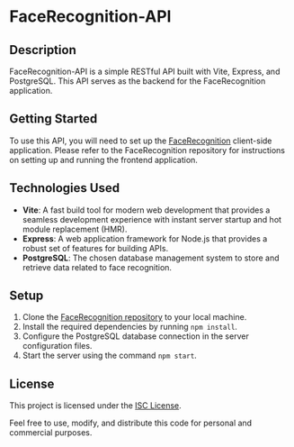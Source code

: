 # FaceRecognition-API

## Description

FaceRecognition-API is a simple RESTful API built with Vite, Express, and PostgreSQL. This API serves as the backend for the FaceRecognition application.

## Getting Started

To use this API, you will need to set up the [FaceRecognition](https://github.com/MateiMartin/FaceRecognition.git) client-side application. Please refer to the FaceRecognition repository for instructions on setting up and running the frontend application.

## Technologies Used

- **Vite**: A fast build tool for modern web development that provides a seamless development experience with instant server startup and hot module replacement (HMR).
- **Express**: A web application framework for Node.js that provides a robust set of features for building APIs.
- **PostgreSQL**: The chosen database management system to store and retrieve data related to face recognition.

## Setup

1. Clone the [FaceRecognition repository](https://github.com/MateiMartin/FaceRecognition.git) to your local machine.
2. Install the required dependencies by running `npm install`.
3. Configure the PostgreSQL database connection in the server configuration files.
4. Start the server using the command `npm start`.

## License

This project is licensed under the [ISC License](LICENSE).

Feel free to use, modify, and distribute this code for personal and commercial purposes.
